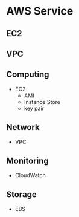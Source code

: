 # AWS Service

## EC2

## VPC

##

## Computing
- EC2
    - AMI
    - Instance Store
    - key pair

## Network
- VPC

## Monitoring
- CloudWatch

## Storage
- EBS